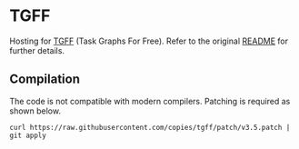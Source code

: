 # TGFF

Hosting for [TGFF][1] (Task Graphs For Free). Refer to the original
[README](README) for further details.

## Compilation

The code is not compatible with modern compilers. Patching is required as shown
below.

```shell
curl https://raw.githubusercontent.com/copies/tgff/patch/v3.5.patch | git apply
```

[1]: http://ziyang.eecs.umich.edu/~dickrp/tgff
